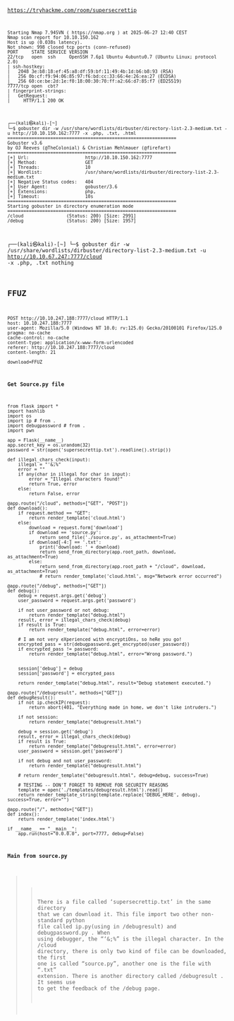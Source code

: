 <code>

https://tryhackme.com/room/supersecrettip


```nmap  -sV -A -Pn 10.10.150.162   
Starting Nmap 7.94SVN ( https://nmap.org ) at 2025-06-27 12:40 CEST
Nmap scan report for 10.10.150.162
Host is up (0.038s latency).
Not shown: 998 closed tcp ports (conn-refused)
PORT     STATE SERVICE VERSION
22/tcp   open  ssh     OpenSSH 7.6p1 Ubuntu 4ubuntu0.7 (Ubuntu Linux; protocol 2.0)
| ssh-hostkey: 
|   2048 3e:b8:18:ef:45:a8:df:59:bf:11:49:4b:1d:b6:b8:93 (RSA)
|   256 0b:cf:f9:94:06:85:97:f6:bd:cc:33:66:4e:26:ea:27 (ECDSA)
|_  256 60:ce:be:2d:1e:f0:18:00:30:70:ff:a2:66:d7:85:f7 (ED25519)
7777/tcp open  cbt?
| fingerprint-strings: 
|   GetRequest: 
|     HTTP/1.1 200 OK
```




```                                                                                                                                                                                                                                          
┌──(kali㉿kali)-[~]
└─$ gobuster dir -w /usr/share/wordlists/dirbuster/directory-list-2.3-medium.txt -u http://10.10.150.162:7777 -x .php, .txt, .html 
===============================================================
Gobuster v3.6
by OJ Reeves (@TheColonial) & Christian Mehlmauer (@firefart)
===============================================================
[+] Url:                     http://10.10.150.162:7777
[+] Method:                  GET
[+] Threads:                 10
[+] Wordlist:                /usr/share/wordlists/dirbuster/directory-list-2.3-medium.txt
[+] Negative Status codes:   404
[+] User Agent:              gobuster/3.6
[+] Extensions:              php,
[+] Timeout:                 10s
===============================================================
Starting gobuster in directory enumeration mode
===============================================================
/cloud                (Status: 200) [Size: 2991]
/debug                (Status: 200) [Size: 1957]
```

                                                                                                                               
┌──(kali㉿kali)-[~]
└─$ gobuster dir -w /usr/share/wordlists/dirbuster/directory-list-2.3-medium.txt -u http://10.10.67.247:7777/cloud -x .php, .txt
nothing

## FFUZ

```
POST http://10.10.247.188:7777/cloud HTTP/1.1
host: 10.10.247.188:7777
user-agent: Mozilla/5.0 (Windows NT 10.0; rv:125.0) Gecko/20100101 Firefox/125.0
pragma: no-cache
cache-control: no-cache
content-type: application/x-www-form-urlencoded
referer: http://10.10.247.188:7777/cloud
content-length: 21

download=FFUZ
```


**Get Source.py file**

```
from flask import *
import hashlib
import os
import ip # from .
import debugpassword # from .
import pwn

app = Flask(__name__)
app.secret_key = os.urandom(32)
password = str(open('supersecrettip.txt').readline().strip())

def illegal_chars_check(input):
    illegal = "'&;%"
    error = ""
    if any(char in illegal for char in input):
        error = "Illegal characters found!"
        return True, error
    else:
        return False, error

@app.route("/cloud", methods=["GET", "POST"]) 
def download():
    if request.method == "GET":
        return render_template('cloud.html')
    else:
        download = request.form['download']
        if download == 'source.py':
            return send_file('./source.py', as_attachment=True)
        if download[-4:] == '.txt':
            print('download: ' + download)
            return send_from_directory(app.root_path, download, as_attachment=True)
        else:
            return send_from_directory(app.root_path + "/cloud", download, as_attachment=True)
            # return render_template('cloud.html', msg="Network error occurred")

@app.route("/debug", methods=["GET"]) 
def debug():
    debug = request.args.get('debug')
    user_password = request.args.get('password')
    
    if not user_password or not debug:
        return render_template("debug.html")
    result, error = illegal_chars_check(debug)
    if result is True:
        return render_template("debug.html", error=error)

    # I am not very eXperienced with encryptiOns, so heRe you go!
    encrypted_pass = str(debugpassword.get_encrypted(user_password))
    if encrypted_pass != password:
        return render_template("debug.html", error="Wrong password.")
    
    
    session['debug'] = debug
    session['password'] = encrypted_pass
        
    return render_template("debug.html", result="Debug statement executed.")

@app.route("/debugresult", methods=["GET"]) 
def debugResult():
    if not ip.checkIP(request):
        return abort(401, "Everything made in home, we don't like intruders.")
    
    if not session:
        return render_template("debugresult.html")
    
    debug = session.get('debug')
    result, error = illegal_chars_check(debug)
    if result is True:
        return render_template("debugresult.html", error=error)
    user_password = session.get('password')
    
    if not debug and not user_password:
        return render_template("debugresult.html")
        
    # return render_template("debugresult.html", debug=debug, success=True)
    
    # TESTING -- DON'T FORGET TO REMOVE FOR SECURITY REASONS
    template = open('./templates/debugresult.html').read()
    return render_template_string(template.replace('DEBUG_HERE', debug), success=True, error="")

@app.route("/", methods=["GET"])
def index():
    return render_template('index.html')

if __name__ == "__main__":
    app.run(host="0.0.0.0", port=7777, debug=False)
```

**Main from source.py**

>> There is a file called ‘supersecrettip.txt’ in the same directory that we can download it.
This file import two other non-standard python file called ip.py(using in /debugresult) and debugpassword.py .
When using debugger, the “‘&;%” is the illegal character.
In the /cloud directory, there is only two kind of file can be downloaded, the first one is called “source.py”, another one is the file with “.txt” extension.
There is another directory called /debugresult . It seems use to get the feedback of the /debug page.
